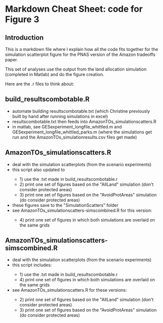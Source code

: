 # Markdown Cheat Sheet: code for Figure 3

## Introduction

This is a markdown file where I explain how all the code fits together for the simulation scatterplot figure for the PNAS version of the Amazon tradeoffs paper.

This set of analyses use the output from the land allocation simulation (completed in Matlab) and do the figure creation.

Here are the .r files to think about:


## build_resultscombotable.R

<ul>

<li>automate building resultscombotable.txt (which Christine previously built by hand after running simulations in excel)</li>

<li>resultscombotable.txt then feeds into AmazonTOs_simulationscatters.R</li>

<li>in matlab, see GESexperiment_longfile_whittled.m and GESexperiment_longfile_whittled_parks.m (where the simulations get run and the AmazonTOs_simulationresults.csv files get made)</li>

</ul>


## AmazonTOs_simulationscatters.R

<ul>

<li>deal with the simulation scatterplots (from the scenario experiments)</li>

<li>this script also updated to </li>

<ul>

<li>1) use the .txt made in build_resultscombotable.r</li>

<li>2) print one set of figures based on the "AllLand" simulation (don't consider protected areas)</li>

<li>3) print one set of figures based on the "AvoidProtAreas" simulation (do consider protected areas)</li>

</ul>

<li>these figures save to the "SimulationScatters" folder</li>

<li>see AmazonTOs_simulationscatters-simscombined.R for this version:</li>

<ul>

<li>4) print one set of figures in which both simulations are overlaid on the same grids</li>

</ul>

</ul>



## AmazonTOs_simulationscatters-simscombined.R

<ul>

<li>deal with the simulation scatterplots (from the scenario experiments)</li>

<li>this script includes: </li>

<ul>

<li>1) use the .txt made in build_resultscombotable.r</li>

<li>4) print one set of figures in which both simulations are overlaid on the same grids</li>

</ul>

<li>see AmazonTOs_simulationscatters.R for these versions:</li>

<ul>
<li>2) print one set of figures based on the "AllLand" simulation (don't consider protected areas)</li>

<li>3) print one set of figures based on the "AvoidProtAreas" simulation (do consider protected areas)</li>

</ul>

</ul>









